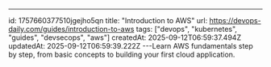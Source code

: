 ---
id: 1757660377510jgejho5qn
title: "Introduction to AWS"
url: https://devops-daily.com/guides/introduction-to-aws
tags: ["devops", "kubernetes", "guides", "devsecops", "aws"]
createdAt: 2025-09-12T06:59:37.494Z
updatedAt: 2025-09-12T06:59:39.222Z
---Learn AWS fundamentals step by step, from basic concepts to building your first cloud application.
